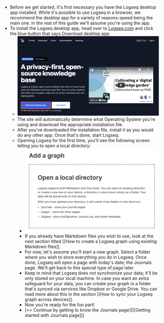 - Before we get started, it's first necessary you have the Logseq desktop app installed. While it's possible to use Logseq in a browser, we recommend the desktop app for a variety of reasons-speed being the main one. In the rest of this guide we'll assume you're using the app.
- To install the Logseq desktop app, head over to [Logseq.com](https://logseq.com/) and click the blue button that says Download desktop app:
	- ![download-logseq_1641561387597_0.png](../assets/download-logseq_1641561387597_0_1674630346643_0.png)
	- The site will automatically determine what Operating System you're using and download the appropriate installation file.
	- After you've downloaded the installation file, install it as you would do any other app. Once that's done, start Logseq.
	- Opening Logseq for the first time, you'll see the following screen telling you to open a local directory:
		- ![add-a-graph_1641561436690_0.png](../assets/add-a-graph_1641561436690_0_1674630638965_0.png)
		- If you already have Markdown files you wish to use, look at the next section titled [[How to create a Logseq graph using existing Markdown files]].
		- For now, let's assume you'll start a new graph. Select a folder where you wish to store everything you do in Logseq. Once done, Logseq will open a page with today's date; the Journals page. We'll get back to this special type of page later.
		- Keep in mind that Logseq does not synchronize your data; it'll be only stored on your local machine. In case you want an extra safeguard for your data, you can create your graph in a folder that's synced via services like Dropbox or Google Drive. You can read more about this in the section [[How to sync your Logseq graph across devices]].
		- Now you're ready for the fun part!
		- [>> Continue by getting to know the Journals page]([[Getting started with Journals page]])